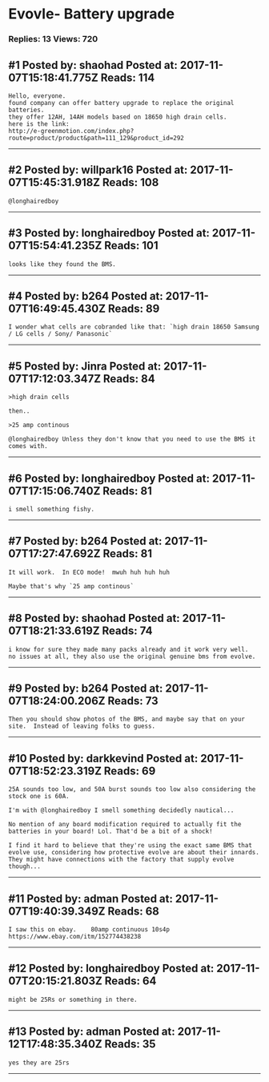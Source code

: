 # Evovle- Battery upgrade

### Replies: 13 Views: 720

## \#1 Posted by: shaohad Posted at: 2017-11-07T15:18:41.775Z Reads: 114

```
Hello, everyone.
found company can offer battery upgrade to replace the original batteries.
they offer 12AH, 14AH models based on 18650 high drain cells.
here is the link: 
http://e-greenmotion.com/index.php?route=product/product&path=111_129&product_id=292
```

---
## \#2 Posted by: willpark16 Posted at: 2017-11-07T15:45:31.918Z Reads: 108

```
@longhairedboy
```

---
## \#3 Posted by: longhairedboy Posted at: 2017-11-07T15:54:41.235Z Reads: 101

```
looks like they found the BMS.
```

---
## \#4 Posted by: b264 Posted at: 2017-11-07T16:49:45.430Z Reads: 89

```
I wonder what cells are cobranded like that: `high drain 18650 Samsung / LG cells / Sony/ Panasonic`
```

---
## \#5 Posted by: Jinra Posted at: 2017-11-07T17:12:03.347Z Reads: 84

```
>high drain cells

then..

>25 amp continous

@longhairedboy Unless they don't know that you need to use the BMS it comes with.
```

---
## \#6 Posted by: longhairedboy Posted at: 2017-11-07T17:15:06.740Z Reads: 81

```
i smell something fishy.
```

---
## \#7 Posted by: b264 Posted at: 2017-11-07T17:27:47.692Z Reads: 81

```
It will work.  In ECO mode!  mwuh huh huh huh

Maybe that's why `25 amp continous`
```

---
## \#8 Posted by: shaohad Posted at: 2017-11-07T18:21:33.619Z Reads: 74

```
i know for sure they made many packs already and it work very well.
no issues at all, they also use the original genuine bms from evolve.
```

---
## \#9 Posted by: b264 Posted at: 2017-11-07T18:24:00.206Z Reads: 73

```
Then you should show photos of the BMS, and maybe say that on your site.  Instead of leaving folks to guess.
```

---
## \#10 Posted by: darkkevind Posted at: 2017-11-07T18:52:23.319Z Reads: 69

```
25A sounds too low, and 50A burst sounds too low also considering the stock one is 60A.

I'm with @longhairedboy I smell something decidedly nautical...

No mention of any board modification required to actually fit the batteries in your board! Lol. That'd be a bit of a shock!

I find it hard to believe that they're using the exact same BMS that evolve use, considering how protective evolve are about their innards. They might have connections with the factory that supply evolve though...
```

---
## \#11 Posted by: adman Posted at: 2017-11-07T19:40:39.349Z Reads: 68

```
I saw this on ebay.    80amp continuous 10s4p
https://www.ebay.com/itm/152774438238
```

---
## \#12 Posted by: longhairedboy Posted at: 2017-11-07T20:15:21.803Z Reads: 64

```
might be 25Rs or something in there.
```

---
## \#13 Posted by: adman Posted at: 2017-11-12T17:48:35.340Z Reads: 35

```
yes they are 25rs
```

---

